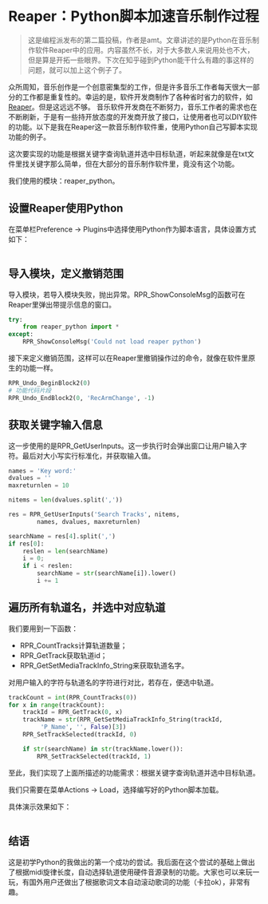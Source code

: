 # Reaper：Python脚本加速音乐制作过程

> 这是编程派发布的第二篇投稿，作者是amt。文章讲述的是Python在音乐制作软件Reaper中的应用。内容虽然不长，对于大多数人来说用处也不大，但是算是开拓一些眼界。下次在知乎碰到Python能干什么有趣的事这样的问题，就可以加上这个例子了。

众所周知，音乐创作是一个创意密集型的工作，但是许多音乐工作者每天很大一部分的工作都是重复性的。幸运的是，软件开发商制作了各种省时省力的软件，如[Reaper](http://www.reaper.fm/)。但是这远远不够。
音乐软件开发商在不断努力，音乐工作者的需求也在不断刷新，于是有一些持开放态度的开发商开放了接口，让使用者也可以DIY软件的功能。以下是我在Reaper这一款音乐制作软件重，使用Python自己写脚本实现功能的例子。

这次要实现的功能是根据关键字查询轨道并选中目标轨道，听起来就像是在txt文件里找关键字那么简单，但在大部分的音乐制作软件里，竟没有这个功能。

我们使用的模块：reaper_python。

## 设置Reaper使用Python

在菜单栏Preference -> Plugins中选择使用Python作为脚本语言，具体设置方式如下：

![]()

## 导入模块，定义撤销范围

导入模块，若导入模块失败，抛出异常。RPR_ShowConsoleMsg的函数可在Reaper里弹出带提示信息的窗口。

```python
try:
	from reaper_python import *
except:
	RPR_ShowConsoleMsg('Could not load reaper python')
```

接下来定义撤销范围，这样可以在Reaper里撤销操作过的命令，就像在软件里原生的功能一样。

```python
RPR_Undo_BeginBlock2(0)
# 功能代码片段
RPR_Undo_EndBlock2(0, 'RecArmChange', -1)
```

## 获取关键字输入信息

这一步使用的是RPR_GetUserInputs。这一步执行时会弹出窗口让用户输入字符。最后对大小写实行标准化，并获取输入值。

```python
names = 'Key word:'
dvalues = ''
maxreturnlen = 10

nitems = len(dvalues.split(','))

res = RPR_GetUserInputs('Search Tracks', nitems, 
		names, dvalues, maxreturnlen)

searchName = res[4].split(',')
if res[0]:
	reslen = len(searchName)
	i = 0;
	if i < reslen:
		searchName = str(searchName[i]).lower()
		i += 1
```

## 遍历所有轨道名，并选中对应轨道

我们要用到一下函数：

- RPR_CountTracks计算轨道数量；
- RPR_GetTrack获取轨道id；
- RPR_GetSetMediaTrackInfo_String来获取轨道名字。

对用户输入的字符与轨道名的字符进行对比，若存在，便选中轨道。

```python
trackCount = int(RPR_CountTracks(0))
for x in range(trackCount):
	trackId = RPR_GetTrack(0, x)
	trackName = str(RPR_GetSetMediaTrackInfo_String(trackId,
		 'P_Name', '', False)[3])
	RPR_SetTrackSelected(trackId, 0)

	if str(searchName) in str(trackName.lower()):
		RPR_SetTrackSelected(trackId, 1)

```

至此，我们实现了上面所描述的功能需求：根据关键字查询轨道并选中目标轨道。

我们只需要在菜单Actions -> Load，选择编写好的Python脚本加载。

具体演示效果如下：

![]()

## 结语

这是初学Python的我做出的第一个成功的尝试。我后面在这个尝试的基础上做出了根据midi旋律长度，自动选择轨道使用硬件音源录制的功能。大家也可以来玩一玩，有国外用户还做出了根据歌词文本自动滚动歌词的功能（卡拉ok），非常有趣。
